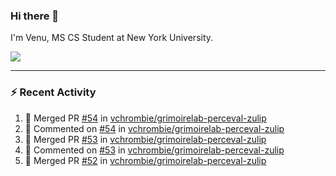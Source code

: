 ### Hi there 👋

I'm Venu, MS CS Student at New York University.


![](https://komarev.com/ghpvc/?username=vchrombie&label=👀)

---

### :zap: Recent Activity

<!--RECENT_ACTIVITY:start-->
1. 🎉 Merged PR [#54](https://github.com/vchrombie/grimoirelab-perceval-zulip/pull/54) in [vchrombie/grimoirelab-perceval-zulip](https://github.com/vchrombie/grimoirelab-perceval-zulip)
2. 💬 Commented on [#54](https://github.com/vchrombie/grimoirelab-perceval-zulip/pull/54#issuecomment-2211801572) in [vchrombie/grimoirelab-perceval-zulip](https://github.com/vchrombie/grimoirelab-perceval-zulip)
3. 🎉 Merged PR [#53](https://github.com/vchrombie/grimoirelab-perceval-zulip/pull/53) in [vchrombie/grimoirelab-perceval-zulip](https://github.com/vchrombie/grimoirelab-perceval-zulip)
4. 💬 Commented on [#53](https://github.com/vchrombie/grimoirelab-perceval-zulip/pull/53#issuecomment-2211800668) in [vchrombie/grimoirelab-perceval-zulip](https://github.com/vchrombie/grimoirelab-perceval-zulip)
5. 🎉 Merged PR [#52](https://github.com/vchrombie/grimoirelab-perceval-zulip/pull/52) in [vchrombie/grimoirelab-perceval-zulip](https://github.com/vchrombie/grimoirelab-perceval-zulip)
<!--RECENT_ACTIVITY:end-->

<!--
**vchrombie/vchrombie** is a ✨ _special_ ✨ repository because its `README.md` (this file) appears on your GitHub profile.

Here are some ideas to get you started:

- 🔭 I’m currently working on ...
- 🌱 I’m currently learning ...
- 👯 I’m looking to collaborate on ...
- 🤔 I’m looking for help with ...
- 💬 Ask me about ...
- 📫 How to reach me: ...
- 😄 Pronouns: ...
- ⚡ Fun fact: ...
-->
